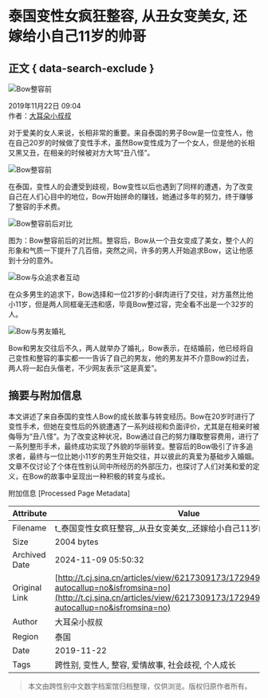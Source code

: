 # 泰国变性女疯狂整容, 从丑女变美女, 还嫁给小自己11岁的帅哥

## 正文 { data-search-exclude }


![Bow整容前](//k.sinaimg.cn/n/sinacn20191122ac/111/w550h361/20191122/8258-iittafq8834857.jpg/w700d1q75cms.jpg)

2019年11月22日 09:04  
作者：[大耳朵小叔叔](//t.cj.sina.com.cn/k/article/author_article/6217309173)  

对于爱美的女人来说，长相非常的重要。来自泰国的男子Bow是一位变性人，他在自己20岁的时候做了变性手术，虽然Bow变性成为了一个女人，但是他的长相又黑又丑，在相亲的时候被对方大骂“丑八怪”。

![Bow整容前](//k.sinaimg.cn/n/sinacn20191122ac/222/w640h382/20191122/5fd3-iittafq8834858.jpg/w700d1q75cms.jpg)

在泰国，变性人的会遭受到歧视，Bow变性以后也遇到了同样的遭遇，为了改变自己在人们心目中的地位，Bow开始拼命的赚钱，她通过多年的努力，终于赚够了整容的手术费。

![Bow整容前后对比](//k.sinaimg.cn/n/sinacn20191122ac/182/w600h382/20191122/8b14-iittafq8834882.jpg/w700d1q75cms.jpg)

图为：Bow整容前后的对比照。整容后，Bow从一个丑女变成了美女，整个人的形象和气质一下提升了几百倍，突然之间，许多的男人开始追求Bow，这让他感到十分的意外。

![Bow与众追求者互动](//k.sinaimg.cn/n/sinacn20191122ac/72/w524h348/20191122/36ef-iittafq8834864.jpg/w700d1q75cms.jpg)

在众多男生的追求下，Bow选择和一位21岁的小鲜肉进行了交往，对方虽然比他小11岁，但是两人同框毫无违和感，毕竟Bow整过容，完全看不出是一个32岁的人。

![Bow与男友婚礼](//k.sinaimg.cn/n/sinacn20191122ac/65/w541h324/20191122/7d19-iittafq8834880.jpg/w700d1q75cms.jpg)

Bow和男友交往后不久，两人就举办了婚礼，Bow表示，在结婚前，他已经将自己变性和整容的事实都一一告诉了自己的男友，他的男友并不介意Bow的过去，两人将一起白头偕老，不少网友表示“这是真爱”。

## 摘要与附加信息

<!-- tcd_abstract -->
本文讲述了来自泰国的变性人Bow的成长故事与转变经历。Bow在20岁时进行了变性手术，但她在变性后的外貌遭遇了一系列歧视和负面评价，尤其是在相亲时被侮辱为“丑八怪”。为了改变这种状况，Bow通过自己的努力赚取整容费用，进行了一系列整形手术，最终成功实现了外貌的华丽转变。整容后的Bow吸引了许多追求者，最终与一位比她小11岁的男生开始交往，并以彼此的真爱为基础步入婚姻。文章不仅讨论了个体在性别认同中所经历的外部压力，也探讨了人们对美和爱的定义，在Bow的故事中呈现出一种积极的转变与成长。
<!-- tcd_abstract_end -->

附加信息 [Processed Page Metadata]

| Attribute       | Value                                  |
|-----------------|----------------------------------------|
| Filename        | t_泰国变性女疯狂整容,_从丑女变美女,_还嫁给小自己11岁的帅哥.md                             |
| Size            | 2004 bytes                           |
| Archived Date   | 2024-11-09 05:50:32                             |
| Original Link   | [http://t.cj.sina.cn/articles/view/6217309173/172949bf500100n23q?autocallup=no&isfromsina=no](http://t.cj.sina.cn/articles/view/6217309173/172949bf500100n23q?autocallup=no&isfromsina=no)                       |
| Author          | 大耳朵小叔叔                               |
| Region          | 泰国                               |
| Date            | 2019-11-22                                 |
| Tags            | 跨性别, 变性人, 整容, 爱情故事, 社会歧视, 个人成长                                 |
>
> 本文由跨性别中文数字档案馆归档整理，仅供浏览。版权归原作者所有。
>